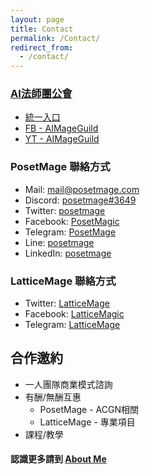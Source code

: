 ```yaml
---
layout: page
title: Contact
permalink: /Contact/
redirect_from:
  - /contact/
---
```



### [AI法師團公會](https://discord.gg/Npgce5Sdmn)
  * [統一入口](https://portaly.cc/AIMageGuild)
  * [FB - AIMageGuild](https://www.facebook.com/groups/ai.mage.guild)
  * [YT - AIMageGuild](https://www.youtube.com/@AIMageGuild)

### PosetMage 聯絡方式
* Mail: mail@posetmage.com
* Discord:  [posetmage#3649](https://discord.gg/3UU5bRdbda)
* Twitter:  [posetmage](https://twitter.com/posetmage)
* Facebook: [PosetMagic](https://www.facebook.com/posetmagic)
* Telegram: [PosetMage](https://t.me/PosetMage)
* Line:     [posetmage](https://line.me/ti/p/posetmage)
* LinkedIn: [posetmage](https://www.linkedin.com/in/posetmage/)

### LatticeMage 聯絡方式
* Twitter:  [LatticeMage](https://twitter.com/LatticeMage)
* Facebook: [LatticeMagic](https://www.facebook.com/LatticeMagic)
* Telegram: [LatticeMage](https://t.me/PosetMage)

## 合作邀約
* 一人團隊商業模式諮詢
* 有酬/無酬互惠
  * PosetMage - ACGN相關
  * LatticeMage - 專業項目
* 課程/教學

#### 認識更多請到 [About Me](/about)